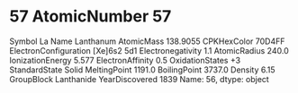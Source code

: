# 57 AtomicNumber                      57
Symbol                            La
Name                       Lanthanum
AtomicMass                  138.9055
CPKHexColor                   70D4FF
ElectronConfiguration    [Xe]6s2 5d1
Electronegativity                1.1
AtomicRadius                   240.0
IonizationEnergy               5.577
ElectronAffinity                 0.5
OxidationStates                   +3
StandardState                  Solid
MeltingPoint                  1191.0
BoilingPoint                  3737.0
Density                         6.15
GroupBlock                Lanthanide
YearDiscovered                  1839
Name: 56, dtype: object